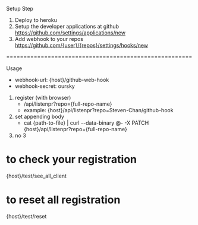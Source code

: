 Setup Step

1. Deploy to heroku
1. Setup the developer applications at github https://github.com/settings/applications/new
1. Add webhook to your repos https://github.com/{user}/{repos}/settings/hooks/new

======================================================

Usage

- webhook-url: {host}/github-web-hook
- webhook-secret: oursky


1. register (with browser)
	- /api/listenpr?repo={full-repo-name}
	- example: {host}/api/listenpr?repo=Steven-Chan/github-hook
2. set appending body
	- cat {path-to-file} | curl --data-binary @- -X PATCH {host}/api/listenpr?repo={full-repo-name}
3. no 3


# to check your registration
{host}/test/see_all_client

# to reset all registration
{host}/test/reset